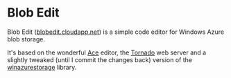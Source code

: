 Blob Edit
=========

Blob Edit ([blobedit.cloudapp.net](http://blobedit.cloudapp.net)) is a simple code editor for Windows Azure blob storage.

It's based on the wonderful [Ace](http://ace.ajax.org) editor, the [Tornado](http://www.tornadoweb.org) web server and a slightly tweaked (until I commit the changes back) version of the [winazurestorage](http://github.com/sriramk/winazurestorage) library.